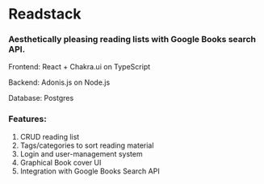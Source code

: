 # Readstack
### Aesthetically pleasing reading lists with Google Books search API. 

Frontend: React + Chakra.ui on TypeScript

Backend: Adonis.js on Node.js

Database: Postgres

### Features: 

1. CRUD reading list
2. Tags/categories to sort reading material
3. Login and user-management system
4. Graphical Book cover UI
5. Integration with Google Books Search API
